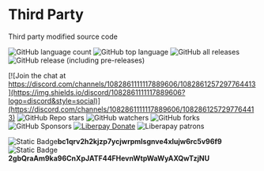 # Third Party
Third party modified source code

![GitHub language count](https://img.shields.io/github/languages/count/arwni2s/ni2s-thirdparty?style=plastic)
![GitHub top language](https://img.shields.io/github/languages/top/arwni2s/ni2s-thirdparty?style=plastic)
![GitHub all releases](https://img.shields.io/github/downloads/arwni2s/ni2s-thirdparty/total?style=plastic)
![GitHub release (including pre-releases)](https://img.shields.io/github/v/release/arwni2s/ni2s-thirdparty?display-name=tag&include_prereleases&style=plastic)

[![Join the chat at https://discord.com/channels/1082861111117889606/1082861257297764413](https://img.shields.io/discord/1082861111117889606?logo=discord&style=social)](https://discord.com/channels/1082861111117889606/1082861257297764413)
![GitHub Repo stars](https://img.shields.io/github/stars/arwni2s/ni2s-thirdparty?style=social)
![GitHub watchers](https://img.shields.io/github/watchers/arwni2s/ni2s-thirdparty?style=social)
![GitHub forks](https://img.shields.io/github/forks/arwni2s/ni2s-thirdparty?style=social)
![GitHub Sponsors](https://img.shields.io/github/sponsors/arwni2s?logo=github&style=social)
[![Liberpay Donate](https://img.shields.io/liberapay/goal/ARWNI2S?label=Donate&logo=liberapay&style=flat)](https://liberapay.com/ARWNI2S/donate)
![Liberapay patrons](https://img.shields.io/liberapay/patrons/arwni2s?logo=liberapay)

![Static Badge](https://img.shields.io/badge/BTC-DONATE-ff8000?style=plastic&logo=bitcoin)**bc1qrv2h2kjzp7ycjwrpmlsgnve4xlujw6rc5v96f9** 
![Static Badge](https://img.shields.io/badge/SOL-DONATE-blue?style=plastic&logo=solana)**2gbQraAm9ka96CnXpJATF44FHevnWtpWaWyAXQwTzjNU** 
